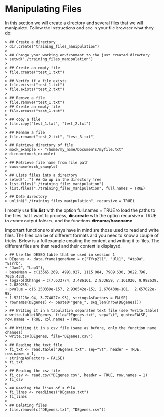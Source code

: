 # Manipulating Files

In this section we will create a directory and several files that we will manipulate. Follow the instructions and see in your file browser what they do:


```
> ## Create a directory
> dir.create("training_files_manipulation")
>
> ## Change your working environment to the just created directory
> setwd("./training_files_manipulation")
>
> ## Create an empty file
> file.create("test_1.txt")
>
> ## Verify if a file exists
> file.exists("test_1.txt")
> file.exists("test_2.txt")
>
> ## Remove a file
> file.remove("test_1.txt")
> ## Create an empty file
> file.create("test_1.txt")
>
> ## copy a file
> file.copy("test_1.txt", "test_2.txt")
>
> ## Rename a file
> file.rename("test_2.txt", "test_3.txt")
>
> ## Retrieve directory of file
> mock_example <- "/home/my_name/Documents/myfile.txt"
> dirname(mock_example)
>
> ## Retrieve file name from file path
> basename(mock_example)
>
> ## Lists files into a directory
> setwd("..") ## Go up in the directory tree
> list.files("./training_files_manipulation")
> list.files("./training_files_manipulation", full.names = TRUE)
>
> ## Dete directory
> unlink("./training_files_manipulation", recursive = TRUE)
```

I mostly use **file.list** with the option full.names = TRUE to load the paths to the files that I want to process, **dir.create** with the option recursive = TRUE to create output folders, and the functions **dirname/basename**.

Important functions to always have in mind are those used to read and write files. The files can be of different formats and you need to know a couple of tricks. Below is a full example creating the content and writing it to files. The different files are then read and their content is displayed. 


```
> ## Use the DESEQ table that we used in session 1
> DEgenes <- data.frame(geneName = c("Tfcp2l1", "Ulk1", "Atp9a", "Esrrb", 
+ "Jam2", "Lap3"),
+ baseMean = c(13565.269, 4993.927, 1115.084, 7989.630, 3022.796, 7035.433), 
+ log2FoldChange = c(7.633774, 3.486161, 2.933659, 7.161020, 9.992639, 
+ 2.089235),  
+ pvalue = c(6.250339e-157, 2.930542e-152, 2.676439e-101,  2.657022e-98,  
+ 1.521128e-94, 3.774027e-93), stringsAsFactors = FALSE)
> rownames(DEgenes) <- paste0("gene_", seq_len(nrow(DEgenes)))
>
> ## Writing it in a tabulation separated text file (see ?write.table)
> write.table(DEgenes, file="DEgenes.txt", sep="\t", quote=FALSE, 
row.names = TRUE, col.names = TRUE)
>
> ## Writing it in a csv file (same as before, only the function name changes)
> write.csv(DEgenes, file="DEgenes.csv")
>
> ## Reading the text file
> fi_txt <- read.table("DEgenes.txt", sep="\t", header = TRUE, row.names = 1, 
+ stringsAsFactors = FALSE)
> fi_txt
>
> ## Reading the csv file
> fi_csv <- read.csv("DEgenes.csv", header = TRUE, row.names = 1)
> fi_csv
>
> ## Reading the lines of a file
> fi_lines <- readLines("DEgenes.txt")
> fi_lines
>
> ## Deleting files
> file.remove(c("DEgenes.txt", "DEgenes.csv")) 
```
